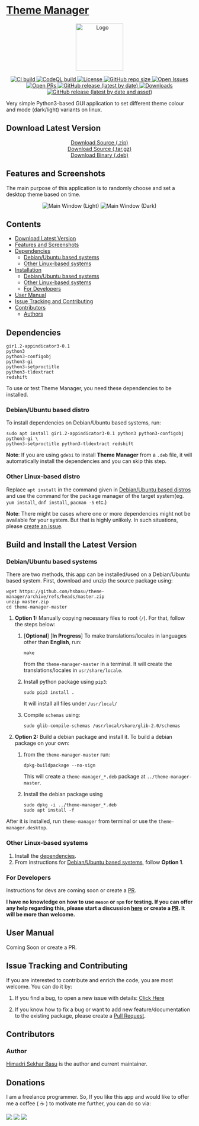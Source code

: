 # [Theme Manager](https://hsbasu.github.io/theme-manager)

<p align="center">
  	<img src="https://raw.githubusercontent.com/hsbasu/theme-manager/master/data/icons/theme-manager.svg?sanitize=true" height="128" alt="Logo">
</p>

<p align="center">
	<a href="#">
		<img src="https://img.shields.io/github/workflow/status/hsbasu/theme-manager/CI/master?label=CI%20Build" alt="CI build">
	</a>
	<a href="#">
		<img src="https://img.shields.io/github/workflow/status/hsbasu/theme-manager/CodeQL/master?label=CodeQL%20Build" alt="CodeQL build">
	</a>
	<a href="https://github.com/hsbasu/theme-manager/blob/master/LICENSE">
		<img src="https://img.shields.io/github/license/hsbasu/theme-manager?label=License" alt="License">
	</a>
  	<a href="#">
		<img src="https://img.shields.io/github/repo-size/hsbasu/theme-manager?label=Repo%20size" alt="GitHub repo size">
  	</a>
	<a href="https://github.com/hsbasu/theme-manager/issues" target="_blank">
		<img src="https://img.shields.io/github/issues/hsbasu/theme-manager?label=Issues" alt="Open Issues">
	</a>
	<a href="https://github.com/hsbasu/theme-manager/pulls" target="_blank">
		<img src="https://img.shields.io/github/issues-pr/hsbasu/theme-manager?label=PR" alt="Open PRs">
	</a>
  	<a href="https://github.com/hsbasu/theme-manager/releases/latest">
    	<img src="https://img.shields.io/github/v/release/hsbasu/theme-manager?label=Latest%20Stable%20Release" alt="GitHub release (latest by date)">
  	</a>
	<a href="#download-latest-version">
		<img src="https://img.shields.io/github/downloads/hsbasu/theme-manager/total?label=Downloads" alt="Downloads">
	</a>
	<a href="https://github.com/hsbasu/theme-manager/releases/download/1.0.8/theme-manager_1.0.8_all.deb">
		<img src="https://img.shields.io/github/downloads/hsbasu/theme-manager/1.0.8/theme-manager_1.0.8_all.deb?color=blue&label=Downloads%40Latest%20Binary" alt="GitHub release (latest by date and asset)">
	</a>
</p>

Very simple Python3-based GUI application to set different theme colour and mode (dark/light) variants on linux.

## Download Latest Version
<p align="center">
	<a href="https://github.com/hsbasu/theme-manager/zipball/master">Download Source (.zip)</a></br>
	<a href="https://github.com/hsbasu/theme-manager/tarball/master">Download Source (.tar.gz)</a></br>
	<a href="https://github.com/hsbasu/theme-manager/releases/download/1.0.8/theme-manager_1.0.8_all.deb">Download Binary (.deb)</a>
</p>

## Features and Screenshots

The main purpose of this application is to randomly choose and set a desktop theme based on time.

<p align="center">
	<img src="https://github.com/hsbasu/theme-manager/raw/gh-pages/screenshots/main-window-light.png" alt="Main Window (Light)">
	<img src="https://github.com/hsbasu/theme-manager/raw/gh-pages/screenshots/main-window-dark.png" alt="Main Window (Dark)">
</p>


## Contents
- [Download Latest Version](#download-latest-version)
- [Features and Screenshots](#features-and-screenshots)
- [Dependencies](#dependencies)
	- [Debian/Ubuntu based systems](#debianubuntu-based-distro)
	- [Other Linux-based systems](#other-linux-based-distro)
- [Installation](#build-and-install-the-latest-version)
	- [Debian/Ubuntu based systems](#debianubuntu-based-systems)
	- [Other Linux-based systems](#other-linux-based-systems)
	- [For Developers](#for-developers)
- [User Manual](#user-manual)
- [Issue Tracking and Contributing](#issue-tracking-and-contributing)
- [Contributors](#contributors)
	- [Authors](#author)

## Dependencies
```
gir1.2-appindicator3-0.1
python3
python3-configobj
python3-gi
python3-setproctitle
python3-tldextract
redshift
```
To use or test Theme Manager, you need these dependencies to be installed.

### Debian/Ubuntu based distro
To install dependencies on Debian/Ubuntu based systems, run:
```
sudo apt install gir1.2-appindicator3-0.1 python3 python3-configobj python3-gi \
python3-setproctitle python3-tldextract redshift
```
**Note**: If you are using `gdebi` to install **Theme Manager** from a `.deb` file, it will automatically install the dependencies and you can skip this step.

### Other Linux-based distro
Replace `apt install` in the command given in [Debian/Ubuntu based distros](#debianubuntu-based-distro) and use the command for the package manager of the target system(eg. `yum install`, `dnf install`, `pacman -S` etc.)

**Note**: There might be cases where one or more dependencies might not be available for your system. But that is highly unlikely. In such situations, please [create an issue](#issue-tracking-and-contributing).

## Build and Install the Latest Version
### Debian/Ubuntu based systems
There are two methods, this app can be installed/used on a Debian/Ubuntu based system. First, download and unzip the source package using:
```
wget https://github.com/hsbasu/theme-manager/archive/refs/heads/master.zip
unzip master.zip
cd theme-manager-master
```

1. **Option 1:** Manually copying necessary files to root (`/`). For that, follow the steps below:
	1. [**Optional**] [**In Progress**] To make translations/locales in languages other than **English**, run:
		```
		make
		```
		from the `theme-manager-master` in a terminal. It will create the translations/locales in `usr/share/locale`.
	
	2. Install python package using `pip3`:
		```
		sudo pip3 install .
		```
		It will install all files under `/usr/local/`
	3. Compile `schemas` using:
		```
		sudo glib-compile-schemas /usr/local/share/glib-2.0/schemas
		```

2. **Option 2:** Build a debian package and install it. To build a debian package on your own:
	1. from the `theme-manager-master` run:
		```
		dpkg-buildpackage --no-sign
		```
		This will create a `theme-manager_*.deb` package at `../theme-manager-master`.
	
	2. Install the debian package using
		```
		sudo dpkg -i ../theme-manager_*.deb
		sudo apt install -f
		```
After it is installed, run `theme-manager` from terminal or use the `theme-manager.desktop`.

### Other Linux-based systems
1. Install the [dependencies](#other-linux-based-distro).
2. From instructions for [Debian/Ubuntu based systems](#debianubuntu-based-systems), follow **Option 1**.


### For Developers
Instructions for devs are coming soon or create a [PR](https://github.com/hsbasu/theme-manager/compare).

**I have no knowledge on how to use `meson` or `npm` for testing. If you can offer any help regarding this, please start a discussion [here](https://github.com/hsbasu/theme-manager/discussions) or create a [PR](https://github.com/hsbasu/theme-manager/compare). It will be more than welcome.**

## User Manual
Coming Soon or create a PR.

## Issue Tracking and Contributing
If you are interested to contribute and enrich the code, you are most welcome. You can do it by:
1. If you find a bug, to open a new issue with details: [Click Here](https://github.com/hsbasu/theme-manager/issues)

2. If you know how to fix a bug or want to add new feature/documentation to the existing package, please create a [Pull Request](https://github.com/hsbasu/theme-manager/compare).

## Contributors

### Author
[Himadri Sekhar Basu](https://github.com/hsbasu) is the author and current maintainer.

## Donations
I am a freelance programmer. So, If you like this app and would like to offer me a coffee ( &#9749; ) to motivate me further, you can do so via:

[![](https://liberapay.com/assets/widgets/donate.svg)](https://liberapay.com/hsbasu/donate)
[![](https://www.paypalobjects.com/webstatic/i/logo/rebrand/ppcom.svg)](https://paypal.me/hsbasu)
[![](https://hsbasu.github.io/styles/icons/logo/svg/upi-logo.svg)](https://hsbasu.github.io/images/upi-qr.jpg)

